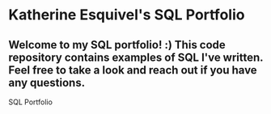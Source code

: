 # Katherine Esquivel's SQL Portfolio

## Welcome to my SQL portfolio! :) This code repository contains examples of SQL I've written. Feel free to take a look and reach out if you have any questions.
SQL Portfolio
